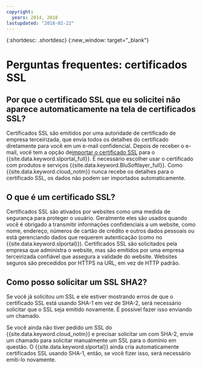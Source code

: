 ```yaml
---
copyright:
  years: 2014, 2018
lastupdated: "2018-02-22"
---
```


{:shortdesc: .shortdesc}
{:new_window: target="_blank"}

<a name="top"></a>
# Perguntas frequentes: certificados SSL

## Por que o certificado SSL que eu solicitei não aparece automaticamente na tela de certificados SSL?

Certificados SSL são emitidos por uma autoridade de certificado de empresa terceirizada, que envia todos os detalhes do
certificado diretamente para você em um e-mail confidencial. Depois de receber o e-mail, você tem a opção de[importar o certificado SSL](import-ssl-certificate.html) para o {{site.data.keyword.slportal_full}}. É necessário escolher usar o certificado com produtos e serviços {{site.data.keyword.BluSoftlayer_full}}. 
Como {{site.data.keyword.cloud_notm}} nunca recebe os detalhes para o certificado SSL, os dados não podem ser importados automaticamente.

## O que é um certificado SSL?

Certificados SSL são ativados por websites como uma medida de segurança para proteger o usuário. Geralmente eles são
usados quando você é obrigado a transmitir informações confidenciais a um website, como nome, endereço, números de cartão de
crédito e outros dados pessoais ou está gerenciando dados que requerem autenticação (como no {{site.data.keyword.slportal}}). Certificados SSL são solicitados pela empresa que administra o website, mas são emitidos por uma empresa terceirizada confiável que assegura a validade do website. 
Websites seguros são precedidos por HTTPS na URL, em vez de HTTP padrão.

## Como posso solicitar um SSL SHA2?

Se você já solicitou um SSL e ele estiver mostrando erros de que o certificado SSL está usando SHA-1 em vez de SHA-2, será
necessário solicitar que o SSL seja emitido novamente. É possível fazer isso enviando um chamado.

Se você ainda não tiver pedido um SSL do {{site.data.keyword.cloud_notm}} e precisar solicitar um com SHA-2, envie um
chamado para solicitar manualmente um SSL para o domínio em questão. O {{site.data.keyword.slportal}} ainda cria
automaticamente certificados SSL usando SHA-1, então, se você fizer isso, será necessário emiti-lo novamente.
